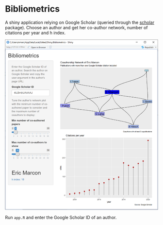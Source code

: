 # Bibliometrics

A shiny application relying on Google Scholar (queried through the [scholar](http://github.com/jkeirstead/scholar) package).
Choose an author and get her co-author network, number of citations per year and h index.

![Bibliometrics Shiny app](capture.png)

Run `app.R` and enter the Google Scholar ID of an author.

